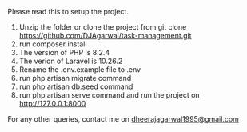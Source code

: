 Please read this to setup the project.
1. Unzip the folder or clone the project from git clone https://github.com/DJAgarwal/task-management.git
2. run composer install
3. The version of PHP is 8.2.4
4. The verion of Laravel is 10.26.2
5. Rename the .env.example file to .env
6. run php artisan migrate command
7. run php artisan db:seed command
8. run php artisan serve command and run the project on http://127.0.0.1:8000

For any other queries, contact me on dheerajagarwal1995@gmail.com
